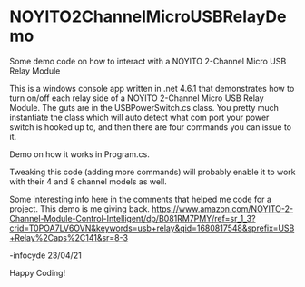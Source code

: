 # NOYITO2ChannelMicroUSBRelayDemo
Some demo code on how to interact with a NOYITO 2-Channel Micro USB Relay Module

This is a windows console app written in .net 4.6.1 that demonstrates how to turn on/off each relay side of a NOYITO 2-Channel Micro USB Relay Module.
The guts are in the USBPowerSwitch.cs class.  You pretty much instantiate the class which will auto detect what com port your power switch is hooked up to,
and then there are four commands you can issue to it.

Demo on how it works in Program.cs. 

Tweaking this code (adding more commands) will probably enable it to work with their 4 and 8 channel models as well.

Some interesting info here in the comments that helped me code for a project.  This demo is me giving back.
https://www.amazon.com/NOYITO-2-Channel-Module-Control-Intelligent/dp/B081RM7PMY/ref=sr_1_3?crid=T0POA7LV6OVN&keywords=usb+relay&qid=1680817548&sprefix=USB+Relay%2Caps%2C141&sr=8-3

-infocyde 23/04/21

Happy Coding!
